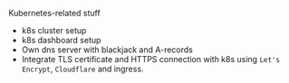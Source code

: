 Kubernetes-related stuff

* k8s cluster setup
* k8s dashboard setup
* Own dns server with blackjack and A-records
* Integrate TLS certificate and HTTPS connection with k8s using `Let's Encrypt`, `Cloudflare` and ingress.